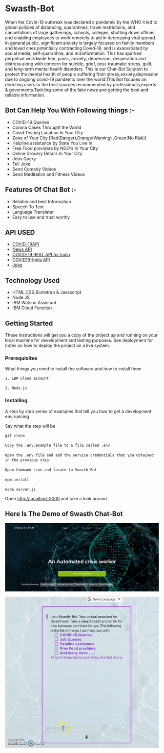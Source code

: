# Swasth-Bot
When the Covid-19 outbreak was declared a pandemic by the WHO it led to global policies of distancing, quarantines, travel restrictions, and cancellations of large gatherings, schools, colleges, shutting down offices and enabling employees to work remotely to aid in decreasing viral spread. In general public, significant anxiety is largely focused on family members and loved ones potentially contracting Covid-19, and is exacerbated by social media, self-quarantine, and misinformation. This has sparked perpetual worldwide fear, panic, anxiety, depression, desperation and distress along with concern for suicide, grief, post-traumatic stress, guilt, and long-term mental health disorders.
This is our Chat-Bot Solution to protect the mental health of people suffering from stress,anxiety,depression due to ongoing covid-19 pandemic over the world.This Bot focuses on directing users to the best sources recommended by professionals,experts & goverments.Tackling some of the fake news and getting the best and reliable information.

## Bot Can Help You With Following things :-
* COVID-19 Queries
* Corona Cases Throught the World
* Covid Testing Location In Your City
* Zone of Your City [Red(Danger),Orange(Warning) ,Green(No Risk)]
* Helpline assistance by State You Live In
* Free Food providers by NGO's In Your City
* Online Grocery Details In Your City
* Jobs Query
* Tell Joke
* Send Comedy Videos
* Send Meditation and Fitness Videos


## Features Of Chat Bot :-
* Reliable and best Information 
* Speech To Text
* Language Translater
* Easy to use and trust worthy

## API USED

* [COVID-19API](https://covid19api.com/) 
* [News API](https://newsapi.org/) 
* [COVID-19 REST API for India](https://api.rootnet.in/) 
* [COVID19-India API](https://api.covid19india.org/)
* [Joke](https://davidtkatz.com)

## Technology Used

* HTML,CSS,Bootstrap & Javascript 
* Node JS
* IBM Watson Assistant
* IBM Cloud Function


## Getting Started

These instructions will get you a copy of the project up and running on your local machine for development and testing purposes. See deployment for notes on how to deploy the project on a live system.

### Prerequisites

What things you need to install the software and how to install them

```
1. IBM Cloud account

2. Node.js
```

### Installing

A step by step series of examples that tell you how to get a development env running

Say what the step will be

```
git clone 

Copy the .env.example file to a file called .env

Open the .env file and add the service credentials that you obtained in the previous step.

Open Command Line and locate to Swasth-Bot

npm install

node server.js

```

Open [http://localhost:3000](http://localhost:3000) and take a look around.

## Here Is The Demo of Swasth Chat-Bot

![Langing Page](readme_images/LandingPage.PNG)

<p align="center">
  <img src="readme_images/Chat.gif">
</p>





